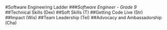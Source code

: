 #Software Engineering Ladder
###_Software Engineer - Grade 9_
##Technical Skills (Dex)
##Soft Skills (T)
##Getting Code Live (Str)
##Impact (Wis)
##Team Leadership (Tel)
##Advocacy and Ambassadorship (Cha)